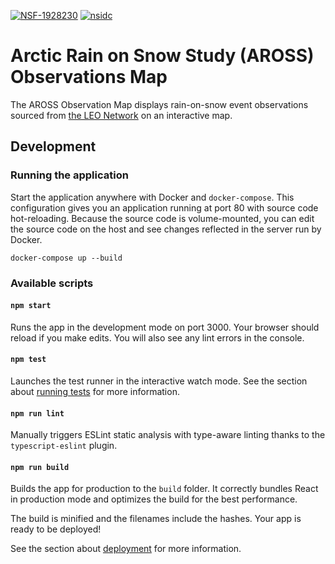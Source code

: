 [![NSF-1928230](https://img.shields.io/badge/NSF-1928230-red.svg)](https://nsf.gov/awardsearch/showAward?AWD_ID=1928230)
[![nsidc](https://circleci.com/gh/nsidc/aross-map.svg?style=shield)](https://app.circleci.com/pipelines/github/nsidc/aross-map)

# Arctic Rain on Snow Study (AROSS) Observations Map

The AROSS Observation Map displays rain-on-snow event observations sourced from
[the LEO Network](https://www.leonetwork.org) on an interactive map.


## Development

### Running the application

Start the application anywhere with Docker and `docker-compose`. This
configuration gives you an application running at port 80 with source code
hot-reloading. Because the source code is volume-mounted, you can edit the
source code on the host and see changes reflected in the server run by Docker.

```
docker-compose up --build
```


### Available scripts

#### `npm start`

Runs the app in the development mode on port 3000. Your browser should reload
if you make edits. You will also see any lint errors in the console.


#### `npm test`

Launches the test runner in the interactive watch mode. See the section about
[running tests](https://facebook.github.io/create-react-app/docs/running-tests)
for more information.


#### `npm run lint`

Manually triggers ESLint static analysis with type-aware linting thanks to the
`typescript-eslint` plugin.


#### `npm run build`

Builds the app for production to the `build` folder. It correctly bundles
React in production mode and optimizes the build for the best performance.

The build is minified and the filenames include the hashes.  Your app is ready
to be deployed!

See the section about
[deployment](https://facebook.github.io/create-react-app/docs/deployment) for
more information.
